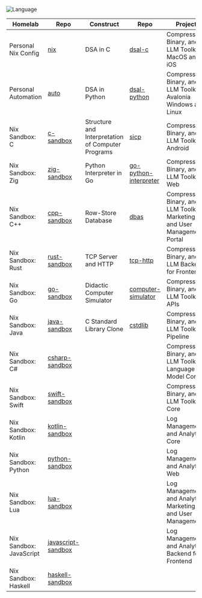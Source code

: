 ![Language](https://github-readme-stats.vercel.app/api/top-langs/?username=permalik&size_weight=0.5&count_weight=0.5&theme=apprentice&card_width=650&langs_count=20&custom_title=Languages&layout=compact)

| Homelab                 | Repo                                                                 | Construct                                         | Repo                                                                       | Project                                                                   | Repo                                                                           |
|-------------------------|----------------------------------------------------------------------|---------------------------------------------------|----------------------------------------------------------------------------|---------------------------------------------------------------------------|--------------------------------------------------------------------------------|
| Personal Nix Config     | [nix](https://github.com/permalik/nix)                               | DSA in C                                          | [dsal-c](https://github.com/permalik/dsal-c)                               | Compression, Binary, and LLM Toolkit MacOS and iOS                        | [yyyoink-apple](https://github.com/permalik/yyyoink-apple)                     |
| Personal Automation     | [auto](https://github.com/permalik/auto)                             | DSA in Python                                     | [dsal-python](https://github.com/permalik/dsal-python)                     | Compression, Binary, and LLM Toolkit Avalonia Windows and Linux           | [yyyoink-avalonia](https://github.com/permalik/yyyoink-avalonia)               |
| Nix Sandbox: C          | [c-sandbox](https://github.com/permalik/c-sandbox)                   | Structure and Interpretation of Computer Programs | [sicp](https://github.com/permalik/sicp)                                   | Compression, Binary, and LLM Toolkit Android                              | [yyyoink-android](https://github.com/permalik/yyyoink-android)                 |
| Nix Sandbox: Zig        | [zig-sandbox](https://github.com/permalik/zig-sandbox)               | Python Interpreter in Go                          | [go-python-interpreter](https://github.com/permalik/go-python-interpreter) | Compression, Binary, and LLM Toolkit Web                                  | [yyyoink-web](https://github.com/permalik/yyyoink-web)                         |
| Nix Sandbox: C++        | [cpp-sandbox](https://github.com/permalik/cpp-sandbox)               | Row-Store Database                                | [dbas](https://github.com/permalik/dbas)                                   | Compression, Binary, and LLM Toolkit Marketing and User Management Portal | [yyyoink-portal](https://github.com/permalik/yyyoink-portal)                   |
| Nix Sandbox: Rust       | [rust-sandbox](https://github.com/permalik/rust-sandbox)             | TCP Server and HTTP                               | [tcp-http](https://github.com/permalik/tcp-http)                           | Compression, Binary, and LLM Backend for Frontend                         | [yyyoink-bff](https://github.com/permalik/yyyoink-bff)                         |
| Nix Sandbox: Go         | [go-sandbox](https://github.com/permalik/go-sandbox)                 | Didactic Computer Simulator                       | [computer-simulator](https://github.com/permalik/computer-simulator)       | Compression, Binary, and LLM Toolkit APIs                                 | [yyyoink-api](https://github.com/permalik/yyyoink-api)                         |
| Nix Sandbox: Java       | [java-sandbox](https://github.com/permalik/java-sandbox)             | C Standard Library Clone                          | [cstdlib](https://github.com/permalik/cstdlib)                             | Compression, Binary, and LLM Toolkit Pipeline                             | [yyyoink-pipeline](https://github.com/permalik/yyyoink-pipeline)               |
| Nix Sandbox: C#         | [csharp-sandbox](https://github.com/permalik/csharp-sandbox)         |                                                   |                                                                            | Compression, Binary, and LLM Toolkit Language Model Core                  | [yyyoink-llm](https://github.com/permalik/yyyoink-llm)                         |
| Nix Sandbox: Swift      | [swift-sandbox](https://github.com/permalik/swift-sandbox)           |                                                   |                                                                            | Compression, Binary, and LLM Toolkit Core                                 | [yyyoink-core](https://github.com/permalik/yyyoink-core)                       |
| Nix Sandbox: Kotlin     | [kotlin-sandbox](https://github.com/permalik/kotlin-sandbox)         |                                                   |                                                                            | Log Management and Analytics Core                                         | [blue-core](https://github.com/permalik/blue-core)                             |
| Nix Sandbox: Python     | [python-sandbox](https://github.com/permalik/python-sandbox)         |                                                   |                                                                            | Log Management and Analytics Web                                          | [blue-web](https://github.com/permalik/blue-web)                               |
| Nix Sandbox: Lua        | [lua-sandbox](https://github.com/permalik/lua-sandbox)               |                                                   |                                                                            | Log Management and Analytics Marketing and User Management                | [blue-portal](https://github.com/permalik/blue-portal)                         |
| Nix Sandbox: JavaScript | [javascript-sandbox](https://github.com/permalik/javascript-sandbox) |                                                   |                                                                            | Log Management and Analytics Backend for Frontend                         | [blue-web](https://github.com/permalik/blue-web)                               |
| Nix Sandbox: Haskell    | [haskell-sandbox](https://github.com/permalik/haskell-sandbox)       |                                                   |                                                                            |                                                                           |                                                                                |
<!--
![Language](https://github-readme-stats.vercel.app/api/top-langs/?username=permalik&size_weight=0.5&count_weight=0.5&theme=apprentice&langs_count=20&custom_title=Languages&layout=compact)
-->

<!--
**permalik/permalik** is a ✨ _special_ ✨ repository because its `README.md` (this file) appears on your GitHub profile.

Here are some ideas to get you started:

- 🔭 I’m currently working on ...
- 🌱 I’m currently learning ...
- 👯 I’m looking to collaborate on ...
- 🤔 I’m looking for help with ...
- 💬 Ask me about ...
- 📫 How to reach me: ...
- 😄 Pronouns: ...
- ⚡ Fun fact: ...
-->
